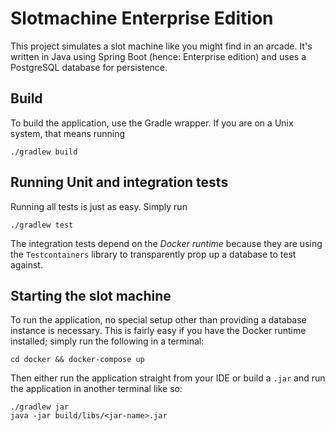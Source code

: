 # Slotmachine Enterprise Edition

This project simulates a slot machine like you might find in an arcade. It's written in Java using Spring Boot (hence: Enterprise edition) and uses a PostgreSQL database for persistence.

## Build
To build the application, use the Gradle wrapper. If you are on a Unix system, that means running
```shell
./gradlew build
```

## Running Unit and integration tests
Running all tests is just as easy. Simply run
```
./gradlew test
```
The integration tests depend on the *Docker runtime* because they are using the `Testcontainers` library to transparently prop up a database to test against.

## Starting the slot machine
To run the application, no special setup other than providing a database instance is necessary. This is fairly easy if you have the Docker runtime installed; simply run the following in a terminal:
```
cd docker && docker-compose up
```
Then either run the application straight from your IDE or build a `.jar` and run the application in another terminal like so:
```
./gradlew jar
java -jar build/libs/<jar-name>.jar
```